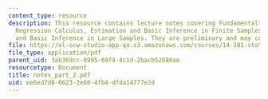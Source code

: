 ```yaml
---
content_type: resource
description: This resource contains lecture notes covering Fundamentals of Regression,
  Regression Calculus, Estimation and Basic Inference in Finite Samples, and Estimation
  and Basic Inference in Large Samples. They are preliminary and may contain errors.
file: https://ol-ocw-studio-app-qa.s3.amazonaws.com/courses/14-381-statistical-method-in-economics-fall-2006/ee6ed7d866232e604fb4dfda14777e2d_notes_part_2.pdf
file_type: application/pdf
parent_uid: 3ab369cc-0995-69f4-4c1d-2bacb52886ae
resourcetype: Document
title: notes_part_2.pdf
uid: ee6ed7d8-6623-2e60-4fb4-dfda14777e2d
---
```

